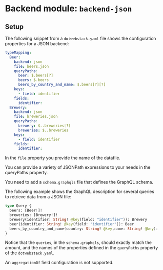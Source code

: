 # Backend module: `backend-json`

## Setup

The following snippet from a `dotwebstack.yaml` file shows the configuration properties for a JSON backend:

```yaml
typeMapping:
  Beer:
    backend: json
    file: beers.json
    queryPaths:
      beer: $.beers[?]
      beers: $.beers
      beers_by_country_and_name: $.beers[?][?]
    keys:
      - field: identifier
    fields:
      identifier:
  Brewery:
    backend: json
    file: breweries.json
    queryPaths:
      brewery: $..breweries[?]
      breweries: $..breweries
    keys:
      - field: identifier
    fields:
      identifier:
```

In the `file` property you provide the name of the datafile.

You can provide a variety of JSONPath expressions to your needs in the queryPaths property.

You need to add a `schema.graphqls` file that defines the GraphQL schema. 

The following example shows the GraphQL description for several queries to retrieve data from a JSON file:

```graphql
type Query {
  beers: [Beer!]!
  breweries: [Brewery!]!
  brewery(identifier: String! @key(field: "identifier")): Brewery
  beer(identifier: String! @key(field: "identifier")): Beer
  beers_by_country_and_name(country: String! @key,name: String! @key): [Beer!]!
}
```

Notice that the `queries`, in the `schema.graphqls`, should exactly match the amount, and the names of the properties defined in the `queryPaths` property of the `dotwebstack.yaml`.

An `aggregationOf` field configuration is not supported.
